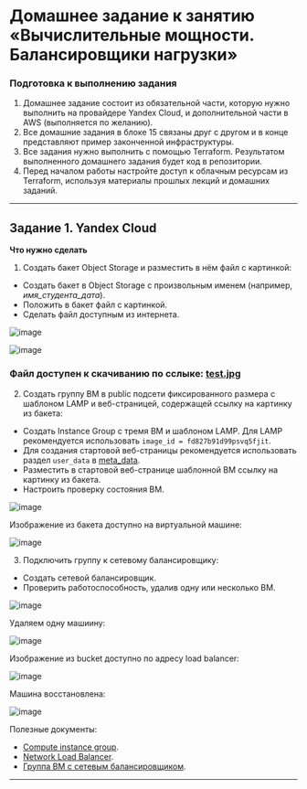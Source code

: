 # Домашнее задание к занятию «Вычислительные мощности. Балансировщики нагрузки»  

### Подготовка к выполнению задания

1. Домашнее задание состоит из обязательной части, которую нужно выполнить на провайдере Yandex Cloud, и дополнительной части в AWS (выполняется по желанию). 
2. Все домашние задания в блоке 15 связаны друг с другом и в конце представляют пример законченной инфраструктуры.  
3. Все задания нужно выполнить с помощью Terraform. Результатом выполненного домашнего задания будет код в репозитории. 
4. Перед началом работы настройте доступ к облачным ресурсам из Terraform, используя материалы прошлых лекций и домашних заданий.

---
## Задание 1. Yandex Cloud 

**Что нужно сделать**

1. Создать бакет Object Storage и разместить в нём файл с картинкой:

 - Создать бакет в Object Storage с произвольным именем (например, _имя_студента_дата_).
 - Положить в бакет файл с картинкой.
 - Сделать файл доступным из интернета.

![image](https://github.com/user-attachments/assets/1a2be58f-76ad-463a-b6f1-631a87c5d085)


![image](https://github.com/user-attachments/assets/2f82566b-78a6-4d94-9807-77754ab380e3)


### Файл доступен к скачиванию по сслыке: [test.jpg](http://semikova-netology-bucket.storage.yandexcloud.net/test.jpg)

 
2. Создать группу ВМ в public подсети фиксированного размера с шаблоном LAMP и веб-страницей, содержащей ссылку на картинку из бакета:

 - Создать Instance Group с тремя ВМ и шаблоном LAMP. Для LAMP рекомендуется использовать `image_id = fd827b91d99psvq5fjit`.
 - Для создания стартовой веб-страницы рекомендуется использовать раздел `user_data` в [meta_data](https://cloud.yandex.ru/docs/compute/concepts/vm-metadata).
 - Разместить в стартовой веб-странице шаблонной ВМ ссылку на картинку из бакета.
 - Настроить проверку состояния ВМ.

![image](https://github.com/user-attachments/assets/4d10366b-bb85-41f5-bf5f-fe1de4899117)

Изображение из бакета доступно на виртуальной машине:

![image](https://github.com/user-attachments/assets/7ac300c9-c8f9-432d-9728-4227ee76a72a)


 
3. Подключить группу к сетевому балансировщику:

 - Создать сетевой балансировщик.
 - Проверить работоспособность, удалив одну или несколько ВМ.

![image](https://github.com/user-attachments/assets/fba4f614-296a-4ff6-9104-0931ffa44489)

Удаляем одну машиину:

![image](https://github.com/user-attachments/assets/c9319793-f769-4fac-8261-f951c76de225)

Изображение из bucket доступно по адресу load balancer:

![image](https://github.com/user-attachments/assets/cd23c4f0-aa66-4067-9b0a-7d2d86e3f582)

Машина восстановлена:

![image](https://github.com/user-attachments/assets/1c2c91e3-d211-4833-af72-54991a8b9ef6)


Полезные документы:

- [Compute instance group](https://registry.terraform.io/providers/yandex-cloud/yandex/latest/docs/resources/compute_instance_group).
- [Network Load Balancer](https://registry.terraform.io/providers/yandex-cloud/yandex/latest/docs/resources/lb_network_load_balancer).
- [Группа ВМ с сетевым балансировщиком](https://cloud.yandex.ru/docs/compute/operations/instance-groups/create-with-balancer).

---
